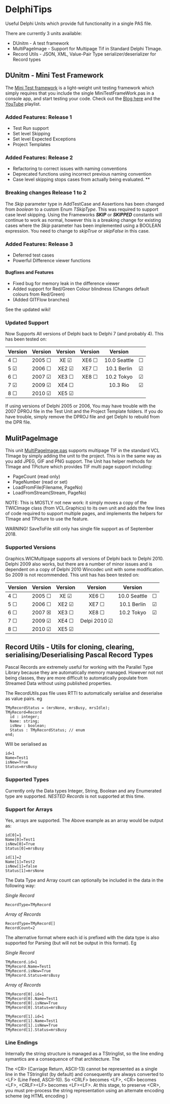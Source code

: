 # DelphiTips
Useful Delphi Units which provide full functionality in a single PAS file.

There are currently 3 units available:
  + DUnitm - A test framework
  + MultiPageImage - Support for Multipage Tif in Standard Delphi TImage.
  + Record Utils - JSON, XML, Value-Pair Type serializer/deserializer for Record types

## DUnitm - Mini Test Framework
The [Mini Test framework](https://github.com/glenkleidon/DelphiTips/wiki/DUnitm---Mini-Test-Framework) is a light-weight unit testing framework which simply requires that you
include the single MiniTestFrameWork.pas in a console app, and start testing your code.
Check out the [Blog here](https://glenkleidon.blogspot.com.au/2017/07/new-mini-test-framework-for-delphi.html) and the [YouTube](https://www.youtube.com/playlist?list=PL42y13vA83auEzqLTzmkwnQuC6pyOxlQE) playlist.

### Added Features: Release 1 
  + Test Run support
  + Set level Skipping
  + Set level Expected Exceptions
  + Project Templates
### Added Features: Release 2
  + Refactoring to correct issues with naming conventions
  + Deprecated functions using incorrect previous naming convention
  + Case level skipping stops cases from actually being evaluated. **
### Breaking changes Release 1 to 2
The _Skip_ parameter type in AddTestCase and Assertions has been changed from _boolean_ to a custom Enum _TSkipType_.  This was required to support case level skipping.  Using the Frameworks _**SKIP**_ or _**SKIPPED**_ constants will continue to work as normal, however this is a breaking change for existing cases where the _Skip_ parameter has been implemented using a BOOLEAN expression.  You need to change to _skipTrue_ or _skipFalse_ in this case.

### Added Features: Release 3
  + Deferred test cases
  + Powerful Difference viewer functions
  
#### Bugfixes and Features
  + Fixed bug for memory leak in the difference viewer 
  + Added support for Red/Green Colour blindness (Changes default colours from Red/Green) 
  + (Added GITFlow branches)
  
See the updated wiki!

### Updated Support
Now Supports All versions of Delphi back to Delphi 7 (and probably 4).  This has been tested on:

|Version  |Version     |Version    |Version    |Version     |       |
|---------|-----------:|:---------:|:---------:|:----------:|:------|
|4 &#9744;|2005 &#9744;|XE  &#9745;|XE6 &#9744;|10.0 Seattle|&#9744;|
|5 &#9745;|2006 &#9744;|XE2 &#9745;|XE7 &#9744;|10.1 Berlin |&#9745;|
|6 &#9744;|2007 &#9745;|XE3 &#9744;|XE8 &#9744;|10.2 Tokyo  |&#9745;|
|7 &#9745;|2009 &#9745;|XE4 &#9744;|           |10.3 Rio    |&#9745;|
|8 &#9744;|2010 &#9745;|XE5 &#9745;|           |            |       |

If using versions of Delphi 2005 or 2006, You may have trouble with the 
2007 DPROJ file in the Test Unit and the Project Template folders.  If you 
do have trouble, simply remove the DPROJ file and get Delphi to rebuild from the
DPR file.

## MulitPageImage
This unit [MultiPageImage.pas](https://github.com/glenkleidon/DelphiTips/wiki/MultiPageImage---Helper-Methods-to-Add-Multi-Page-support-to-TImage-Component) supports multipage TIF in the standard VCL TImage by simply adding the unit to the project.  This is in the same way as you add JPEG, GIF and PNG support.  The Unit has helper methods for TImage and TPicture which provides TIF multi page support including:
  + PageCount (read only)
  + PageNumber (read or set)
  + LoadFromFile(Filename, PageNo)
  + LoadFromStream(Stream, PageNo)

NOTE: This is MOSTLY not new work: it simply moves a copy of the TWICImage class (from VCL.Graphics) to its own unit and adds the few lines of code required to support multiple pages, and implements the helpers for TImage and TPicture to use the feature.

WARNING! SaveToFile still only has single file support as of September 2018.


### Supported Versions
Graphics.WICMultipage supports all versions of Delphi back to Delphi 2010.  Delphi 2009 also works, but there are a number of minor issues and is dependent on a copy of Delphi 2010 Wincodec unit with some modification. So 2009 is not recommended.  This unit has has been tested on:

|Version  |Version     |Version    |Version    |Version     |       |
|---------|-----------:|:---------:|:---------:|:----------:|:------|
|4 &#9744;|2005 &#9744;|XE  &#9745;|XE6 &#9744;|10.0 Seattle|&#9744;|
|5 &#9744;|2006 &#9744;|XE2 &#9745;|XE7 &#9744;|10.1 Berlin |&#9745;|
|6 &#9744;|2007 &#9746;|XE3 &#9744;|XE8 &#9744;|10.2 Tokyo  |&#9745;|
|7 &#9744;|2009 &#9745;|XE4 &#9744;|Delpi 2010 &#9745;          |            |       |
|8 &#9744;|2010 &#9745;|XE5 &#9745;|           |            |       |


## Record Utils - Utils for cloning, clearing, serialising/Deserialising Pascal Record Types

Pascal Records are extremely useful for working with the Parallel Type Library because they are automatically memory managed.  However  not not being classes, they are more difficult to automatically
populate from Streamed Data without using published properties.

The RecordUtils.pas file uses RTTI to automatically serialise and deserialse as value pairs. eg
```
TMyRecordStatus = (mrsNone, mrsBusy, mrsIdle); 
TMyRecord=Record
  id : integer;
  Name: string;
  isNew : boolean;
  Status : TMyRecordStatus; // enum
end;
```

WIll be serialised as 
```
id=1
Name=Test1
isNew=True
Status=mrsBusy
```
### Supported Types
Currently only the Data types Integer, String, Boolean and any Enumerated type are supported. _NESTED Records_ is not supported at this time. 

### Support for Arrays
Yes, arrays are supported.  The Above example as an array would be output as:
```
id[0]=1
Name[0]=Test1
isNew[0]=True
Status[0]=mrsBusy

id[1]=2
Name[1]=Test2
isNew[1]=false
Status[1]=mrsNone
```
The Data Type and Array count can optionally be included in the data in the following way:

_Single Record_
```
RecordType=TMyRecord
```
_Array of Records_
```
RecordType=TMyRecord[]
RecordCount=2
```
The alternative format where each id is prefixed with the data type is also supported for Parsing (but will not be output in this format). Eg

_Single Record_
```
TMyRecord.id=1
TMyRecord.Name=Test1
TMyRecord.isNew=True
TMyRecord.Status=mrsBusy
```
_Array of Records_
```
TMyRecord[0].id=1
TMyRecord[0].Name=Test1
TMyRecord[0].isNew=True
TMyRecord[0].Status=mrsBusy

TMyRecord[1].id=1
TMyRecord[1].Name=Test1
TMyRecord[1].isNew=True
TMyRecord[1].Status=mrsBusy
```


### Line Endings
Internally the string structure is managed as a TStringlist, so the line ending symantics are a consequence of that architecture. The  

The \<CR\> (Carriage Return, ASCII-13) cannot be represented as a single line in the TStringlist (by default) and consequently are always converted to \<LF\> (Line Feed, ASCII-10).  So \<CRLF\> becomes \<LF\>, \<CR\> becomes \<LF\>, \<CRLF\>\<LF\> becomes \<LF\>\<LF\>.  At this stage, to preserve \<CR\>, you must pre-process the string representation using an alternate encoding scheme (eg HTML encoding )
